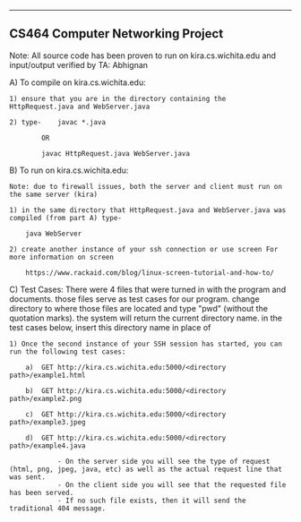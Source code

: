 
-----------------------------------
 CS464 Computer Networking Project 
-----------------------------------

Note: All source code has been proven to run on kira.cs.wichita.edu and input/output verified by TA: Abhignan

A) To compile on kira.cs.wichita.edu:

	1) ensure that you are in the directory containing the HttpRequest.java and WebServer.java

	2) type-	javac *.java

			OR

			javac HttpRequest.java WebServer.java

B) To run on kira.cs.wichita.edu:
	
	Note: due to firewall issues, both the server and client must run on the same server (kira)

	1) in the same directory that HttpRequest.java and WebServer.java was compiled (from part A) type-
		
		java WebServer

	2) create another instance of your ssh connection or use screen For more information on screen
	
		https://www.rackaid.com/blog/linux-screen-tutorial-and-how-to/
	
C) Test Cases: There were 4 files that were turned in with the program and documents. those files serve as test cases for our program. change directory to where those files are located and type "pwd" (without the quotation marks). the system will return the current directory name. in the test cases below, insert this directory name in place of <directory path>

	1) Once the second instance of your SSH session has started, you can run the following test cases:

		a)	GET http://kira.cs.wichita.edu:5000/<directory path>/example1.html
	
		b)	GET http://kira.cs.wichita.edu:5000/<directory path>/example2.png

		c)	GET http://kira.cs.wichita.edu:5000/<directory path>/example3.jpeg

		d)	GET http://kira.cs.wichita.edu:5000/<directory path>/example4.java
		
                - On the server side you will see the type of request (html, png, jpeg, java, etc) as well as the actual request line that was sent.
               	- On the client side you will see that the requested file has been served.
               	- If no such file exists, then it will send the traditional 404 message.
